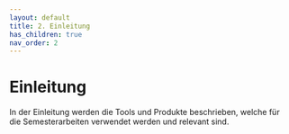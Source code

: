```yaml
---
layout: default
title: 2. Einleitung
has_children: true
nav_order: 2
---
```


# Einleitung

In der Einleitung werden die Tools und Produkte beschrieben, welche für die Semesterarbeiten verwendet werden und relevant sind.